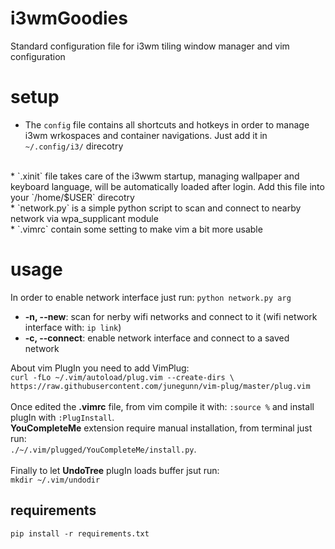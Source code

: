# i3wmGoodies
Standard configuration file for i3wm tiling window manager and vim configuration

# setup
* The `config` file contains all shortcuts and hotkeys in order to manage i3wm wrkospaces and container navigations. Just add it in `~/.config/i3/` direcotry
</br>
* `.xinit` file takes care of the i3wwm startup, managing wallpaper and keyboard language, will be automatically loaded after login. Add this file into your `/home/$USER` direcotry <br>
* `network.py` is a simple python script to scan and connect to nearby network via wpa_supplicant module<br>
* `.vimrc` contain some setting to make vim a bit more usable<br>

# usage
In order to enable network interface just run: `python network.py arg`</br>
* __-n, --new__: scan for nerby wifi networks and connect to it (wifi network interface with: `ip link`)</br>
* __-c, --connect__: enable network interface and connect to a saved network<br>

About vim PlugIn you need to add VimPlug: <br>
`curl -fLo ~/.vim/autoload/plug.vim --create-dirs \
 https://raw.githubusercontent.com/junegunn/vim-plug/master/plug.vim`<br>
 <br>
 Once edited the __.vimrc__ file, from vim compile it with: `:source %` and install plugIn with `:PlugInstall`.<br>
 __YouCompleteMe__ extension require manual installation, from terminal just run:<br>
 `./~/.vim/plugged/YouCompleteMe/install.py`.
 <br><br>
 Finally to let __UndoTree__ plugIn loads buffer jsut run:<br>
 `mkdir ~/.vim/undodir`
 
## requirements
`pip install -r requirements.txt`
